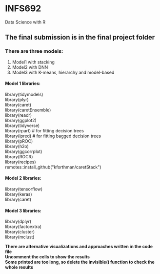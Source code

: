 # INFS692
Data Science with R

## The final submission is in the final project folder
### There are three models: 
1. Model1 with stacking
3. Model2 with DNN
4. Model3 with K-means, hierarchy and model-based

#### Model 1 libraries:
library(tidymodels)<br>
library(plyr)<br>
library(caret)<br>
library(caretEnsemble)<br>
library(readr)<br>
library(ggplot2)<br>
library(tidyverse)<br>
library(rpart)       # for fitting decision trees<br>
library(ipred)       # for fitting bagged decision trees<br>
library(pROC)<br>
library(h2o)<br>
library(ggcorrplot)<br>
library(ROCR)<br>
library(recipes)<br>
remotes::install_github("kforthman/caretStack")<br>

#### Model 2 libraries:
library(tensorflow)<br>
library(keras)<br>
library(caret)<br>

#### Model 3 libraries:
library(dplyr)<br>
library(factoextra)<br>
library(cluster)<br>
library(mclust)<br>

**There are alternative visualizations and approaches written in the code file**<br>
**Uncomment the cells to show the results**<br>
**Some printed are too long, so delete the invisible() function to check the whole results**<br>
